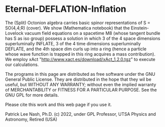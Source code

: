 # Eternal-DEFLATION-Inflation
The (Split) Octonion algebra carries basic spinor representations of S = SO(4,4;R) (cover). We show (Mathematica notebook) that the Einstein-Lovelock vacuum field equations on a spacetime M8 (whose tangent bundle has S as iso group) possess a solution in which 3 of the 4 space dimensions superluminally INFLATE, 3 of the 4 time dimensions superluminally DEFLATE, and the 4th space dim curls up into a ring (hence a particle whose wave function is trapped in this ring acquires a mass contribution). We employ xAct "http://www.xact.es/download/xAct_1.2.0.tgz" to execute our calculations.  

The programs in this page are distributed as free software under the GNU General Public License. They are distributed in the hope that they wil be useful, but WITHOUT ANY WARRANTY; without even the implied warranty of MERCHANTABILITY or FITNESS FOR A PARTICULAR PURPOSE. See the GNU GPL for more details.

Please  cite  this  work  and this web page if you use it.

Patrick Lee Nash, Ph.D.
(c) 2022, under GPL
Professor, UTSA Physics and Astronomy, Retired (USA)

